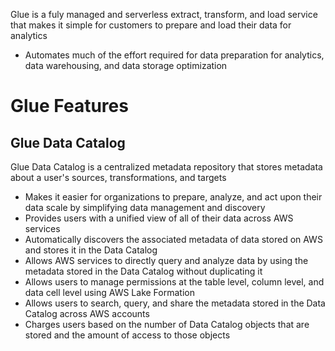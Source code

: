 Glue is a fuly managed and serverless extract, transform, and load service that makes it simple for customers to prepare and load their data for analytics

* Automates much of the effort required for data preparation for analytics, data warehousing, and data storage optimization

# Glue Features

## Glue Data Catalog

Glue Data Catalog is a centralized metadata repository that stores metadata about a user's sources, transformations, and targets

* Makes it easier for organizations to prepare, analyze, and act upon their data scale by simplifying data management and discovery
* Provides users with a unified view of all of their data across AWS services
* Automatically discovers the associated metadata of data stored on AWS and stores it in the Data Catalog
* Allows AWS services to directly query and analyze data by using the metadata stored in the Data Catalog without duplicating it
* Allows users to manage permissions at the table level, column level, and data cell level using AWS Lake Formation
* Allows users to search, query, and share the metadata stored in the Data Catalog across AWS accounts
* Charges users based on the number of Data Catalog objects that are stored and the amount of access to those objects
